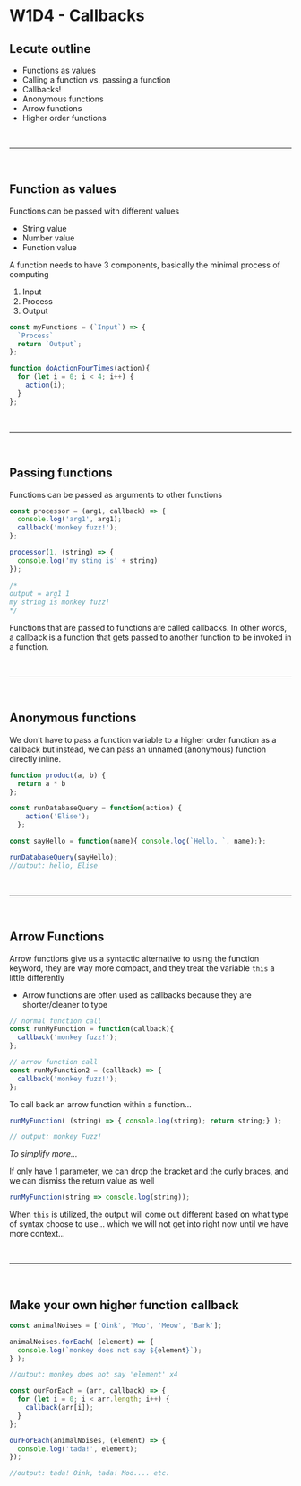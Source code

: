 # W1D4 - Callbacks

## Lecute outline 
- Functions as values
- Calling a function vs. passing a function
- Callbacks!
- Anonymous functions
- Arrow functions
- Higher order functions

<br>

--------------
<br>

## Function as values 

Functions can be passed with different values 
- String value 
- Number value 
- Function value 

A function needs to have 3 components, basically the minimal process of computing
  1. Input 
  2. Process 
  3. Output
```javascript
const myFunctions = (`Input`) => {
  `Process`
  return `Output`;
};

function doActionFourTimes(action){
  for (let i = 0; i < 4; i++) {
    action(i);
  }
};
```
<br>

-----------
<br>

## Passing functions 
Functions can be passed as arguments to other functions
```javascript
const processor = (arg1, callback) => {
  console.log('arg1', arg1);
  callback('monkey fuzz!');
};

processor(1, (string) => {
  console.log('my sting is' + string)
});
    
/* 
output = arg1 1 
my string is monkey fuzz!
*/
```
Functions that are passed to functions are called callbacks. In other words, a callback is a function that gets passed to another function to be invoked in a function.

<br>

-----------
<br>

## Anonymous functions
We don't have to pass a function variable to a higher order function as a callback but instead, we can pass an unnamed (anonymous) function directly inline.
```javascript
function product(a, b) {
  return a * b
}; 

const runDatabaseQuery = function(action) {
    action('Elise');
  };

const sayHello = function(name){ console.log(`Hello, `, name);};

runDatabaseQuery(sayHello); 
//output: hello, Elise
```

<br>

-----------
<br>

## Arrow Functions 

Arrow functions give us a syntactic alternative to using the function keyword, they are way more compact, and they treat the variable `this` a little differently 
- Arrow functions are often used as callbacks because they are shorter/cleaner to type
```javascript
// normal function call
const runMyFunction = function(callback){
  callback('monkey fuzz!');
};

// arrow function call
const runMyFunction2 = (callback) => {
  callback('monkey fuzz!');
};
```
To call back an arrow function within a function... 
```javascript
runMyFunction( (string) => { console.log(string); return string;} );

// output: monkey Fuzz!
```
*To simplify more...*

If only have 1 parameter, we can drop the bracket and the curly braces, and we can dismiss the return value as well 

```javascript
runMyFunction(string => console.log(string));
```

When `this` is utilized, the output will come out different based on what type of syntax choose to use... which we will not get into right now until we have more context... 

<br>

---------------------------
<br>

## Make your own higher function callback 
```javascript
const animalNoises = ['Oink', 'Moo', 'Meow', 'Bark'];

animalNoises.forEach( (element) => {
  console.log(`monkey does not say ${element}`);
} );

//output: monkey does not say 'element' x4
```

```javascript
const ourForEach = (arr, callback) => {
  for (let i = 0; i < arr.length; i++) {
    callback(arr[i]);
  }
};

ourForEach(animalNoises, (element) => {
  console.log('tada!', element);
});

//output: tada! Oink, tada! Moo.... etc.
```